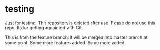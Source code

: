 # testing
Just for testing. This repository is deleted after use.
Please do not use this repo. Its for getting aquainted with Git.
 
This is from the feature branch: It will be merged into master branch at some point. 
Some more features added. Some more added.
